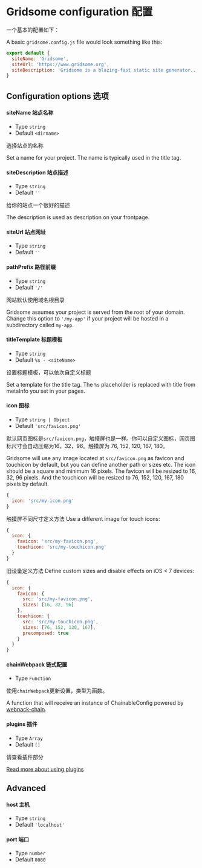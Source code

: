# Gridsome configuration 配置

一个基本的配置如下：

A basic `gridsome.config.js` file would look something like this:

```js
export default {
  siteName: 'Gridsome',
  siteUrl: 'https://www.gridsome.org',
  siteDescription: 'Gridsome is a blazing-fast static site generator...'
}
```

## Configuration options 选项

#### siteName 站点名称

- Type `string`
- Default `<dirname>`

选择站点的名称

Set a name for your project. The name is typically used in the title tag.

#### siteDescription 站点描述
- Type `string`
- Default `''`

给你的站点一个很好的描述

The description is used as description on your frontpage.

#### siteUrl 站点网址

- Type `string`
- Default `''`

#### pathPrefix 路径前缀
- Type `string`
- Default `'/'`

网站默认使用域名根目录

Gridsome assumes your project is served from the root of your domain.
Change this option to `'/my-app'` if your project will be hosted in a
subdirectory called `my-app`.

#### titleTemplate 标题模板

- Type `string`
- Default `%s - <siteName>`

设置标题模板，可以依次自定义标题

Set a template for the title tag. The `%s` placeholder is replaced with title
from metaInfo you set in your pages.

#### icon 图标

- Type `string | Object`
- Default `'src/favicon.png'`

默认网页图标是`src/favicon.png`，触摸屏也是一样。你可以自定义图标，网页图标尺寸会自动压缩为16，32，96。触摸屏为 76, 152, 120, 167, 180。

Gridsome will use any image located at `src/favicon.png` as favicon and
touchicon by default, but you can define another path or sizes etc. The icon
should be a square and minimum 16 pixels. The favicon will be resized to 16, 32,
96 pixels. And the touchicon will be resized to 76, 152, 120, 167, 180 pixels by
default.

```js
{
  icon: 'src/my-icon.png'
}
```

触摸屏不同尺寸定义方法 Use a different image for touch icons:

```js
{
  icon: {
    favicon: 'src/my-favicon.png',
    touchicon: 'src/my-touchicon.png'
  }
}
```

旧设备定义方法 Define custom sizes and disable effects on iOS < 7 devices:

```js
{
  icon: {
    favicon: {
      src: 'src/my-favicon.png',
      sizes: [16, 32, 96]
    },
    touchicon: {
      src: 'src/my-touchicon.png',
      sizes: [76, 152, 120, 167],
      precomposed: true
    }
  }
}
```

#### chainWebpack 链式配置

- Type `Function`

使用`chainWebpack`更新设置，类型为函数。

A function that will receive an instance of ChainableConfig powered by
[webpack-chain](https://github.com/neutrinojs/webpack-chain).

#### plugins 插件

- Type `Array`
- Default `[]`

请查看插件部分

[Read more about using plugins](/docs/plugins)

## Advanced

#### host 主机

- Type `string`
- Default `'localhost'`

#### port 端口

- Type `number`
- Default `8080`
